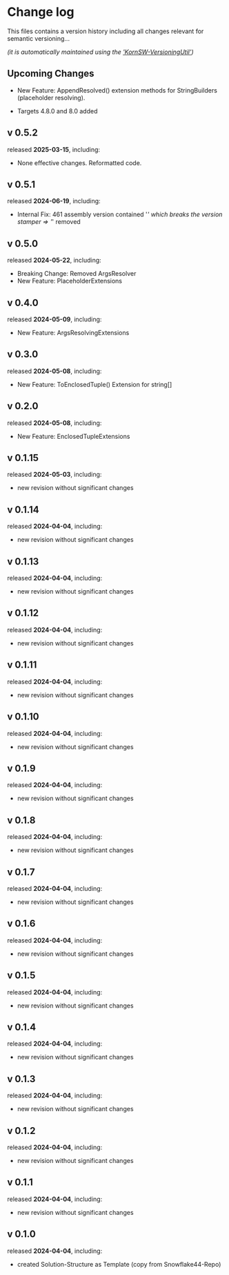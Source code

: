 # Change log

This files contains a version history including all changes relevant for semantic versioning...

*(it is automatically maintained using the ['KornSW-VersioningUtil'](https://github.com/KornSW/VersioningUtil))*

## Upcoming Changes

- New Feature: AppendResolved() extension methods for StringBuilders (placeholder resolving).

- Targets 4.8.0 and 8.0 added

## v 0.5.2
released **2025-03-15**, including:
 - None effective changes. Reformatted code.



## v 0.5.1
released **2024-06-19**, including:
 - Internal Fix: 461 assembly version contained '*' which breaks the version stamper => '*' removed



## v 0.5.0
released **2024-05-22**, including:
 - Breaking Change: Removed ArgsResolver
 - New Feature: PlaceholderExtensions



## v 0.4.0
released **2024-05-09**, including:
 - New Feature: ArgsResolvingExtensions



## v 0.3.0
released **2024-05-08**, including:
 - New Feature: ToEnclosedTuple() Extension for string[]



## v 0.2.0
released **2024-05-08**, including:
 - New Feature: EnclosedTupleExtensions



## v 0.1.15
released **2024-05-03**, including:
 - new revision without significant changes



## v 0.1.14
released **2024-04-04**, including:
 - new revision without significant changes



## v 0.1.13
released **2024-04-04**, including:
 - new revision without significant changes



## v 0.1.12
released **2024-04-04**, including:
 - new revision without significant changes



## v 0.1.11
released **2024-04-04**, including:
 - new revision without significant changes



## v 0.1.10
released **2024-04-04**, including:
 - new revision without significant changes



## v 0.1.9
released **2024-04-04**, including:
 - new revision without significant changes



## v 0.1.8
released **2024-04-04**, including:
 - new revision without significant changes



## v 0.1.7
released **2024-04-04**, including:
 - new revision without significant changes



## v 0.1.6
released **2024-04-04**, including:
 - new revision without significant changes



## v 0.1.5
released **2024-04-04**, including:
 - new revision without significant changes



## v 0.1.4
released **2024-04-04**, including:
 - new revision without significant changes



## v 0.1.3
released **2024-04-04**, including:
 - new revision without significant changes



## v 0.1.2
released **2024-04-04**, including:
 - new revision without significant changes



## v 0.1.1
released **2024-04-04**, including:
 - new revision without significant changes



## v 0.1.0
released **2024-04-04**, including:
 - created Solution-Structure as Template (copy from Snowflake44-Repo)



